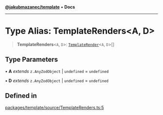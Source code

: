 [**@jakubmazanec/template**](../README.md) • **Docs**

---

# Type Alias: TemplateRenders\<A, D\>

> **TemplateRenders**\<`A`, `D`\>: [`TemplateRender`](TemplateRender.md)\<`A`, `D`\>[]

## Type Parameters

• **A** _extends_ `z.AnyZodObject` \| `undefined` = `undefined`

• **D** _extends_ `z.AnyZodObject` \| `undefined` = `undefined`

## Defined in

[packages/template/source/TemplateRenders.ts:5](https://github.com/jakubmazanec/tools/blob/39892a8d22e72fc5aa2b2aedf9320ac8bb26fd5d/packages/template/source/TemplateRenders.ts#L5)
